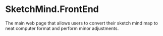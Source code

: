 # SketchMind.FrontEnd

The main web page that allows users to convert their sketch mind map to neat computer format and perform minor adjustments.